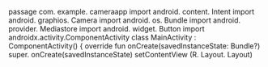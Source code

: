 passage com. example. cameraapp
import android. content. Intent import android. graphios. Camera import android. os. Bundle 
import android. provider. Mediastore import android. widget. Button import androidx.activity.ComponentActivity
class MainActivity : ComponentActivity() {
override fun onCreate(savedInstanceState: Bundle?)
super. onCreate(savedInstanceState)
setContentView (R. Layout. Layout)
